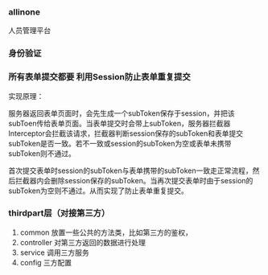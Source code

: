 ### allinone
人员管理平台

### 身份验证


### 所有表单提交都要 利用Session防止表单重复提交
实现原理：

服务器返回表单页面时，会先生成一个subToken保存于session，并把该subToen传给表单页面。当表单提交时会带上subToken，服务器拦截器Interceptor会拦截该请求，拦截器判断session保存的subToken和表单提交subToken是否一致。若不一致或session的subToken为空或表单未携带subToken则不通过。

首次提交表单时session的subToken与表单携带的subToken一致走正常流程，然后拦截器内会删除session保存的subToken。当再次提交表单时由于session的subToken为空则不通过。从而实现了防止表单重复提交。

### thirdpart层（对接第三方）
  1. common 放置一些公共的方法类，比如第三方的鉴权，
  2. controller 对第三方返回的数据进行处理
  3. service 调用三方服务
  4. config 三方配置